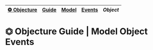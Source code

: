| [❂ Objecture](../../../../README.md) | [Guide](../../index.md) | [Model](../../index.md) | [Events](../index.md) | *Object*  
| :-- | :-- | :-- | :-- | :-- |

# ⏣ Objecture Guide \| Model Object Events
